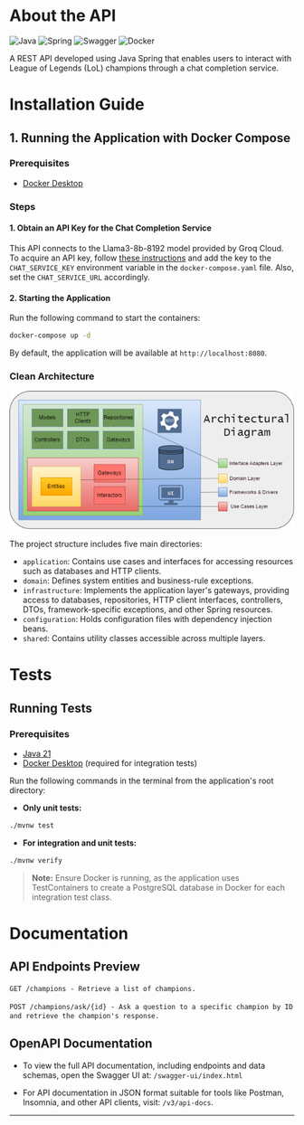 # About the API

![Java](https://img.shields.io/badge/Java-%23F89820.svg?style=for-the-badge&logo=openjdk&logoColor=white) ![Spring](https://img.shields.io/badge/Spring-%238BC34A.svg?style=for-the-badge&logo=spring&logoColor=white) ![Swagger](https://img.shields.io/badge/Swagger-%238D6E63.svg?style=for-the-badge&logo=swagger&logoColor=white) ![Docker](https://img.shields.io/badge/Docker-%232496ED.svg?style=for-the-badge&logo=docker&logoColor=white)

A REST API developed using Java Spring that enables users to interact with League of Legends (LoL) champions through a chat completion service.

# Installation Guide

## 1. Running the Application with Docker Compose

### Prerequisites
- [Docker Desktop](https://www.docker.com/products/docker-desktop/)

### Steps

#### 1. Obtain an API Key for the Chat Completion Service

This API connects to the Llama3-8b-8192 model provided by Groq Cloud. To acquire an API key, follow [these instructions](https://console.groq.com/keys) and add the key to the `CHAT_SERVICE_KEY` environment variable in the `docker-compose.yaml` file. Also, set the `CHAT_SERVICE_URL` accordingly.

#### 2. Starting the Application
Run the following command to start the containers:

```bash
docker-compose up -d
```

By default, the application will be available at `http://localhost:8080`.

### Clean Architecture
![REST API Architectural Diagram](docs/images/architectural-diagram.png)

The project structure includes five main directories:
- `application`: Contains use cases and interfaces for accessing resources such as databases and HTTP clients.
- `domain`: Defines system entities and business-rule exceptions.
- `infrastructure`: Implements the application layer's gateways, providing access to databases, repositories, HTTP client interfaces, controllers, DTOs, framework-specific exceptions, and other Spring resources.
- `configuration`: Holds configuration files with dependency injection beans.
- `shared`: Contains utility classes accessible across multiple layers.

# Tests

## Running Tests
### Prerequisites

- [Java 21](https://www.oracle.com/br/java/technologies/downloads/#java21)
- [Docker Desktop](https://www.docker.com/products/docker-desktop/) (required for integration tests)

Run the following commands in the terminal from the application's root directory:

- **Only unit tests:**

```bash
./mvnw test
```

- **For integration and unit tests:**
```bash
./mvnw verify
```

> **Note:** Ensure Docker is running, as the application uses TestContainers to create a PostgreSQL database in Docker for each integration test class.

# Documentation

## API Endpoints Preview
```text
GET /champions - Retrieve a list of champions.

POST /champions/ask/{id} - Ask a question to a specific champion by ID and retrieve the champion's response.
```

## OpenAPI Documentation
- To view the full API documentation, including endpoints and data schemas, open the Swagger UI at:
  `/swagger-ui/index.html`

- For API documentation in JSON format suitable for tools like Postman, Insomnia, and other API clients, visit: `/v3/api-docs`.

---
